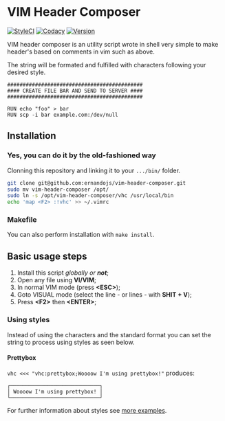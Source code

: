 # VIM Header Composer

[url-codacy ]: https://www.codacy.com/app/jmurowaniecki/vim-header-composer
[ico-codacy ]: https://img.shields.io/codacy/grade/9ac72e1294504b06b245a7b4d8253029?logo=codacy&logoColor=green&style=flat-square
[url-styleci]: https://github.styleci.io/repos/103320898
[ico-styleci]: https://github.styleci.io/repos/103320898/shield
[ico-version]: https://img.shields.io/github/v/tag/jmurowaniecki/vim-header-composer?sort=semver&style=flat-square

[![StyleCI][ico-styleci]][url-styleci]
[![Codacy][ico-codacy]][url-codacy]
[![Version][ico-version]](#)

VIM header composer is an utility script wrote in shell very simple to make header's based on comments in vim such as above.

The string will be formated and fulfilled with characters following your desired style.

```text
############################################
#### CREATE FILE BAR AND SEND TO SERVER ####
############################################

RUN echo "foo" > bar
RUN scp -i bar example.com:/dev/null
```

## Installation

### Yes, you can do it by the old-fashioned way

Clonning this repository and linking it to your `.../bin/` folder.
```sh
git clone git@github.com:ernandojs/vim-header-composer.git
sudo mv vim-header-composer /opt/
sudo ln -s /opt/vim-header-composer/vhc /usr/local/bin
echo 'map <F2> :!vhc' >> ~/.vimrc
```

### Makefile

You can also perform installation with `make install`.



## Basic usage steps

1. Install this script _globally or **not**_;
2. Open any file using **VI/VIM**;
3. In normal VIM mode (press **<ESC\>**);
4. Goto VISUAL mode (select the line - or lines - with **SHIT + V**);
5. Press **<F2\>** then **<ENTER\>**;



### Using styles

Instead of using the characters and the standard format you can set the string to process using styles as seen below.


#### Prettybox

`vhc <<< "vhc:prettybox;Woooow I'm using prettybox!"` produces:
```text
┌─────────────────────────────┐
│ Woooow I'm using prettybox! │
└─────────────────────────────┘
```

For further information about styles see [more examples](EXAMPLES.md).